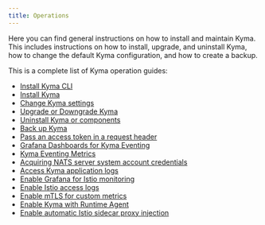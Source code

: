 ```yaml
---
title: Operations
---
```


Here you can find general instructions on how to install and maintain Kyma. This includes instructions on how to install, upgrade, and uninstall Kyma, how to change the default Kyma configuration, and how to create a backup.  

This is a complete list of Kyma operation guides:

* [Install Kyma CLI](01-install-kyma-CLI.md)
* [Install Kyma](02-install-kyma.md)
* [Change Kyma settings](03-change-kyma-config-values.md)
* [Upgrade or Downgrade Kyma](05-upgrade-kyma.md)
* [Uninstall Kyma or components](07-uninstall-kyma.md)
* [Back up Kyma](10-backup-kyma.md)
* [Pass an access token in a request header](ac-01-pass-access-token-in-request-header.md)
* [Grafana Dashboards for Kyma Eventing](evnt-01-eventing-dashboards.md)
* [Kyma Eventing Metrics](evnt-02-eventing-metrics.md)
* [Acquiring NATS server system account credentials](evnt-03-nats-server-system-events.md)
* [Access Kyma application logs](obsv-01-access-logs.md)
* [Enable Grafana for Istio monitoring](obsv-03-enable-grafana-for-istio.md)
* [Enable Istio access logs](obsv-03-enable-istio-access-logs.md)
* [Enable mTLS for custom metrics](obsv-04-enable-mtls-for-custom-metrics.md)
* [Enable Kyma with Runtime Agent](ra-01-enable-kyma-with-runtime-agent.md)
* [Enable automatic Istio sidecar proxy injection](https://kyma-project.io/#/istio/user/02-operation-guides/operations/02-20-enable-sidecar-injection)
